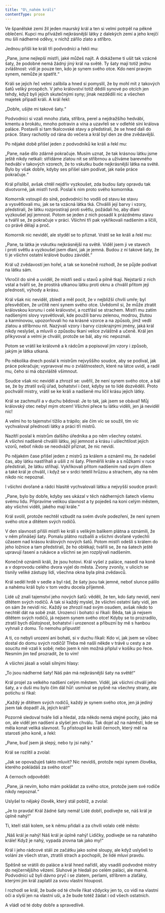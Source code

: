 ```yaml
---
title: "O\_nahém králi"
contentType: prose
---
```


<section>

Ve španělské zemi žil jeden maurský král a ten si velmi potrpěl na pěkné oblečení. Kupci mu přiváželi nejkrásnější látky z dalekých zemí a jeho krejčí mu šili nádherné oděvy, v nichž zářilo zlato a stříbro.

Jednou přišli ke králi tři podvodníci a řekli mu:

„Pane, jsme nejlepší mistři, jaké můžeš najít. A dokážeme ti ušít tak vzácné šaty, že podobné nemá žádný jiný král na světě. Ty šaty mají totiž jednu zvláštnost: vidí je pouze ten, kdo je synem svého otce. Kdo není pravým synem, nemůže je spatřit.“

Králi se jejich řeč velmi zalíbila a hned si pomyslil, že by mohl mít z takových šatů veliký prospěch. V jeho království totiž dědili synové po otcích jen tehdy, když byli jejich skutečnými syny; jinak nezdědili nic a všechen majetek připadl králi. A král řekl:

„Dobře, ušijte mi takové šaty.“

Podvodníci si vzali mnoho zlata, stříbra, perel a nejdražšího hedvábí, kmentu a brokátu, mnoho potravin a vína a uzavřeli se v odlehlé síni králova paláce. Postavili si tam tkalcovské stavy a předstírali, že se hned dali do práce. Stavy rachotily od rána do večera a král byl den ze dne zvědavější.

Po nějaké době přišel jeden z podvodníků ke králi a řekl mu:

„Pane, naše dílo zdárně pokračuje. Musím uznat, že tak krásnou látku jsme ještě nikdy netkali: střídáme zlatou nit se stříbrnou a užíváme barevného hedvábí v takových vzorech, že to vskutku bude nejkrásnější látka na světě. Bylo by však dobře, kdyby ses přišel sám podívat, jak naše práce pokračuje.“

Král přislíbil, avšak chtěl nejdřív vyzkoušet, zda budou šaty opravdu tak divotvorné, jak mistři tvrdí. Poslal k nim proto svého komorníka.

Komorník vstoupil do síně, podvodníci ho vodili od stavu ke stavu a vysvětlovali mu, jak se ta vzácná látka tká. Chválili její barvy i vzory, předstírali, že látku rozprostírají proti světlu, požádali ho, aby dlaní vyzkoušel její jemnost. Potom se jeden z nich posadil k prázdnému stavu a tvářil se, že pokračuje v práci. Všichni tři pak vykřikovali nadšením a líčili, co právě dělají a proč.

Komorník nic neviděl, ale styděl se to přiznat. Vrátil se ke králi a řekl mu:

„Pane, ta látka je vskutku nejkrásnější na světě. Viděl jsem ji ve stavech i proti světlu a vyzkoušel jsem dlaní, jak je jemná. Budou z ní takové šaty, že ti je všichni ostatní králové budou závidět.“

Král už zvědavostí jen hořel, a tak se konečně rozhodl, že se půjde podívat na látku sám.

Vkročil do síně a uviděl, že mistři sedí u stavů a pilně tkají. Nejstarší z nich vstal a tvářil se, že prostírá utkanou látku proti oknu a chválil přitom její přednosti, výhody a krásu.

Král však nic neviděl, zbledl a měl pocit, že v nejbližší chvíli umře; byl přesvědčen, že určitě není synem svého otce. Uvědomil si, že může ztratit královskou korunu i celé království, a roztřásl se strachem. Mistři mu zatím nadšenými slovy vysvětlovali, kde použili barvu zelenou, modrou, žlutou a karmínovou, upozorňovali ho na krásné vzorce a na způsob, jímž vedli zlatou a stříbrnou nit. Nazývali vzory i barvy cizokrajnými jmény, jaká král nikdy neslyšel, a mluvili o způsobu tkaní velice zvláštně a učeně. Král jen přikyvoval a velmi je chválil, protože se bál, aby nic nepoznali.

Potom se vrátil ke královně a k rádcům a popisoval jim vzory i způsob, jakým je látka utkaná.

Po několika dnech poslal k mistrům nejvyššího soudce, aby se podíval, jak práce pokračuje; vypravoval mu o zvláštnostech, které na látce uvidí, a radil mu, čeho si má obzvláště všimnout.

Soudce však nic neviděl a zhrozil se: uvěřil, že není synem svého otce, a bál se, že by ztratil svůj úřad, bohatství i čest, kdyby se to lidé dozvěděli. Proto pochválil mistry, vrátil se ke králi a nadšeně mu líčil krásu jejich látky.

Král se zachmuřil a v duchu bědoval: Je to tak, jak jsem se obával! Můj královský otec nebyl mým otcem! Všichni přece tu látku viděli, jen já neviděl nic!

A velmi ho to tajemství tížilo a trápilo; ale čím víc se soužil, tím víc vychvaloval přednosti látky a práci tří mistrů.

Nazítří poslal k mistrům dalšího úředníka a po něm všechny ostatní. A všichni nadšeně chválili látku, její jemnost a krásu i ušlechtilost jejích vzorů, neboť nikdo se neodvážil přiznat, že nic nevidí.

Po nějakém čase přišel jeden z mistrů za králem a oznámil mu, že nadešel čas, aby látku nastříhali a ušili z ní šaty. Přeměřili krále a s nůžkami v ruce předstírali, že látku stříhají. Vykřikovali přitom nadšením nad svým dílem a také král je chválil, i když se v srdci tetelil hrůzou a strachem, aby na něm nikdo nic nepoznal.

I všichni dvořané a rádci hlasitě vychvalovali látku a nejvyšší soudce pravil:

„Pane, bylo by dobře, kdyby ses ukázal v těch nádherných šatech všemu svému lidu. Připravíme velikou slavnost a ty pojedeš na koni celým městem, aby všichni viděli, jakého mají krále.“

Král svolil, protože nechtěl vzbudit na svém dvoře podezření, že není synem svého otce a dítětem svých rodičů.

V den slavnosti přišli mistři ke králi s velikým balíkem plátna a oznámili, že v něm přinášejí šaty. Pomalu plátno rozbalili a všichni dvořané vydechli úžasem nad krásou králových nových šatů. Potom mistři odešli s králem do jeho ložnice a tam předstírali, že ho oblékají; tvářili se, že na šatech ještě upravují řasení a rukávce a všichni se jen rozplývali nadšením.

Konečně oznámili králi, že jsou hotovi. Král vyšel z paláce, nasedl na koně a v doprovodu celého dvora vyjel do města. Zvony zvonily, v ulicích se tísnily veliké zástupy lidí, všechna okna byla plná zvědavců.

Král seděl hrdě v sedle a byl rád, že šaty jsou tak jemné, neboť slunce pálilo a nahému králi bylo v tom vedru docela příjemně.

Lidé už znali tajemství jeho nových šatů: věděli, že ten, kdo šaty nevidí, není dítětem svých rodičů. A tak si každý myslel, že všichni ostatní šaty vidí, jen on sám že nevidí nic. Každý se zhrozil nad svým osudem, avšak nikdo to nechtěl dát na sobě znát. Urozenci i bohatci si říkali: Běda, tak já nejsem dítětem svých rodičů, já nejsem synem svého otce! Kdyby se to prozradilo, ztratil bych důstojnost, bohatství i urozenost a příbuzní by mě s hanbou vyhnali z domu. To nemohu připustit!

A ti, co nebyli urození ani bohatí, si v duchu říkali: Kdo ví, jak jsem se vůbec dostal do domu svých rodičů! Třeba mě našli někde v trávě u cesty a ze soucitu mě vzali k sobě; nebo jsem k nim možná připlul v košíku po řece. Nesmím jim teď prozradit, že to vím!

A všichni jásali a volali silnými hlasy:

„To jsou nádherné šaty! Náš pán má nejkrásnější šaty na světě!“

Král projel za velkého nadšení celým městem. Viděl, jak všichni chválí jeho šaty, a v duši mu bylo čím dál hůř: usmíval se pyšně na všechny strany, ale potichu si říkal:

„Každý je dítětem svých rodičů, každý je synem svého otce, jen já jediný jsem tak dopadl! Já, jejich král!“

Pozorně sledoval tváře lidí a hledal, zda někdo nemá stejné pocity, jako má on, ale viděl jen nadšení a slyšel jen chválu. Tak dojel až na náměstí, kde se měla konat veliká slavnost. Tu přistoupil ke králi černoch, který měl na starosti jeho koně, a řekl:

„Pane, buď jsem já slepý, nebo ty jsi nahý.“

Král se rozlítil a zvolal:

„Jak se opovažuješ takto mluvit? Nic nevidíš, protože nejsi synem člověka, kterého pokládáš za svého otce!“

A černoch odpověděl:

„Pane, já nevím, koho mám pokládat za svého otce, protože jsem své rodiče nikdy nepoznal.“

Uslyšel to nějaký člověk, který stál poblíž, a zvolal:

„Je to pravda! Král žádné šaty nemá! Lidé dobří, podívejte se, náš král je úplně nahý!“

Ti, kteří stáli kolem, se k němu přidali a za chvíli volalo celé město:

„Náš král je nahý! Náš král je úplně nahý! Lidičky, podívejte se na nahatého krále! Když je nahý, vypadá zrovna tak jako my!“

Král i jeho rádcové stáli ze začátku jako solné sloupy, ale když uslyšeli to volání ze všech stran, ztratili strach a pochopili, že lidé mluví pravdu.

Spěšně se vrátili do paláce a král hned nařídil, aby vsadili podvodné mistry do nejčernějšího vězení. Sluhové je hledali po celém paláci, ale marně. Podvodníci už byli dávno pryč i se zlatem, perlami, stříbrem a zlaťáky, kterými jim král zaplatil za svou vlastní hloupost.

I rozhodl se král, že bude od té chvíle říkat vždycky jen to, co vidí na vlastní oči a slyší jen na vlastní uši, a že bude totéž žádat i od všech ostatních.

A vládl od té doby dobře a spravedlivě.

</section>
